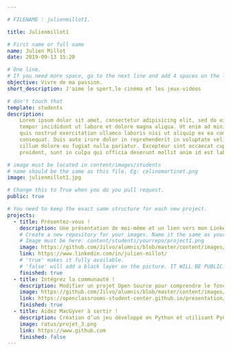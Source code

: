 ```yaml
---

# FILENAME : julienmillot1.

title: Julienmillot1

# First name or full name
name: Julien Millot
date: 2019-09-13 15:20

# One line.
# If you need more space, go to the next line and add 4 spaces on the left, as in 'description'.
objective: Vivre de ma passion.
short_description: J'aime le sport,le cinéma et les jeux-vidéos

# don't touch that
template: students
description:
    Lorem ipsum dolor sit amet, consectetur adipisicing elit, sed do eiusmod
    tempor incididunt ut labore et dolore magna aliqua. Ut enim ad minim veniam,
    quis nostrud exercitation ullamco laboris nisi ut aliquip ex ea commodo
    consequat. Duis aute irure dolor in reprehenderit in voluptate velit esse
    cillum dolore eu fugiat nulla pariatur. Excepteur sint occaecat cupidatat non
    proident, sunt in culpa qui officia deserunt mollit anim id est laborum.

# image must be located in content/images/students
# name should be the same as this file. Eg: celinemartinet.png
image: julienmillot1.jpg

# Change this to True when you do you pull request.
public: true

# You need to keep the exact same structure for each new project.
projects:
  - title: Présentez-vous !
    description: Une présentation de moi-même et un lien vers mon LinkedIn.
    # Create a new repository for your images. Name it the same as your nickname and profile picture.
    # Image must be here: content/students/yourrepo/project1.png
    image: https://github.com/Jilvo/alumnis/blob/master/content/images/students/julienmillot1/Projet_1.png
    link: https://www.linkedin.com/in/julien-millot/
    # 'true' makes it fully available.
    # 'false' will add a black layer on the picture. IT WILL BE PUBLIC!
    finished: true
  - title: Intégrez la communauté !
    description: Modifier un projet Open Source pour comprendre le fonctionnement de Git, de Github et des pull requests. 
    image: https://github.com/Jilvo/alumnis/blob/master/content/images/students/julienmillot1/Projet_2.png
    link: https://openclassrooms-student-center.github.io/presentation/students/julienmillot1.html
    finished: true
  - title: Aidez MacGyver à sortir !
    description: Création d’un jeu développé en Python et utilisant PyGame.
    image: ratus/projet_3.png
    link: https://www.github.com
    finished: false
---
```

